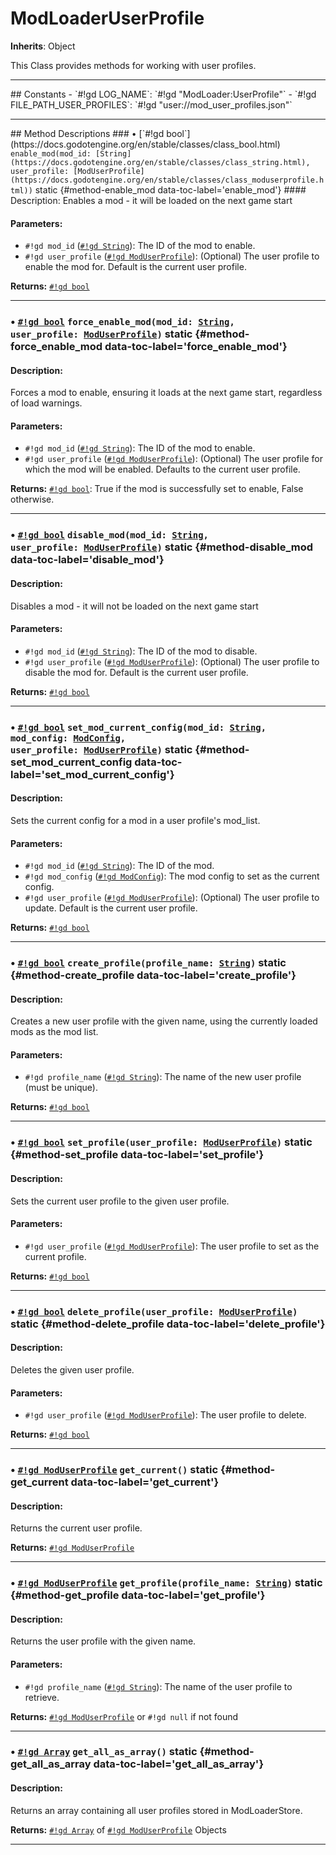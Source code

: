 # ModLoaderUserProfile
**Inherits**: Object


This Class provides methods for working with user profiles.
<hr style="border-width: thick">
## Constants
- `#!gd LOG_NAME`: `#!gd "ModLoader:UserProfile"`
- `#!gd FILE_PATH_USER_PROFILES`: `#!gd "user://mod_user_profiles.json"`
<hr style="border-width: thick">
## Method Descriptions
### • [`#!gd bool`](https://docs.godotengine.org/en/stable/classes/class_bool.html) <code class="highlight">enable_mod(mod_id: [String](https://docs.godotengine.org/en/stable/classes/class_string.html), user_profile: [ModUserProfile](https://docs.godotengine.org/en/stable/classes/class_moduserprofile.html))</code> static {#method-enable_mod data-toc-label='enable_mod'}
#### Description:
Enables a mod - it will be loaded on the next game start  
  
#### Parameters:
  
- `#!gd mod_id` ([`#!gd String`](https://docs.godotengine.org/en/stable/classes/class_string.html)): The ID of the mod to enable.  
- `#!gd user_profile` ([`#!gd ModUserProfile`](https://docs.godotengine.org/en/stable/classes/class_moduserprofile.html)): (Optional) The user profile to enable the mod for. Default is the current user profile.  
  
**Returns:**
 [`#!gd bool`](https://docs.godotengine.org/en/stable/classes/class_bool.html)
***
### • [`#!gd bool`](https://docs.godotengine.org/en/stable/classes/class_bool.html) <code class="highlight">force_enable_mod(mod_id: [String](https://docs.godotengine.org/en/stable/classes/class_string.html), user_profile: [ModUserProfile](https://docs.godotengine.org/en/stable/classes/class_moduserprofile.html))</code> static {#method-force_enable_mod data-toc-label='force_enable_mod'}
#### Description:
Forces a mod to enable, ensuring it loads at the next game start, regardless of load warnings.  
  
#### Parameters:
  
- `#!gd mod_id` ([`#!gd String`](https://docs.godotengine.org/en/stable/classes/class_string.html)): The ID of the mod to enable.  
- `#!gd user_profile` ([`#!gd ModUserProfile`](https://docs.godotengine.org/en/stable/classes/class_moduserprofile.html)): (Optional) The user profile for which the mod will be enabled. Defaults to the current user profile.  
  
**Returns:**
 [`#!gd bool`](https://docs.godotengine.org/en/stable/classes/class_bool.html): True if the mod is successfully set to enable, False otherwise.
***
### • [`#!gd bool`](https://docs.godotengine.org/en/stable/classes/class_bool.html) <code class="highlight">disable_mod(mod_id: [String](https://docs.godotengine.org/en/stable/classes/class_string.html), user_profile: [ModUserProfile](https://docs.godotengine.org/en/stable/classes/class_moduserprofile.html))</code> static {#method-disable_mod data-toc-label='disable_mod'}
#### Description:
Disables a mod - it will not be loaded on the next game start  
  
#### Parameters:
  
- `#!gd mod_id` ([`#!gd String`](https://docs.godotengine.org/en/stable/classes/class_string.html)): The ID of the mod to disable.  
- `#!gd user_profile` ([`#!gd ModUserProfile`](https://docs.godotengine.org/en/stable/classes/class_moduserprofile.html)): (Optional) The user profile to disable the mod for. Default is the current user profile.  
  
**Returns:**
 [`#!gd bool`](https://docs.godotengine.org/en/stable/classes/class_bool.html)
***
### • [`#!gd bool`](https://docs.godotengine.org/en/stable/classes/class_bool.html) <code class="highlight">set_mod_current_config(mod_id: [String](https://docs.godotengine.org/en/stable/classes/class_string.html), mod_config: [ModConfig](https://docs.godotengine.org/en/stable/classes/class_modconfig.html), user_profile: [ModUserProfile](https://docs.godotengine.org/en/stable/classes/class_moduserprofile.html))</code> static {#method-set_mod_current_config data-toc-label='set_mod_current_config'}
#### Description:
Sets the current config for a mod in a user profile's mod_list.  
  
#### Parameters:
  
- `#!gd mod_id` ([`#!gd String`](https://docs.godotengine.org/en/stable/classes/class_string.html)): The ID of the mod.  
- `#!gd mod_config` ([`#!gd ModConfig`](https://docs.godotengine.org/en/stable/classes/class_modconfig.html)): The mod config to set as the current config.  
- `#!gd user_profile` ([`#!gd ModUserProfile`](https://docs.godotengine.org/en/stable/classes/class_moduserprofile.html)): (Optional) The user profile to update. Default is the current user profile.  
  
**Returns:**
 [`#!gd bool`](https://docs.godotengine.org/en/stable/classes/class_bool.html)
***
### • [`#!gd bool`](https://docs.godotengine.org/en/stable/classes/class_bool.html) <code class="highlight">create_profile(profile_name: [String](https://docs.godotengine.org/en/stable/classes/class_string.html))</code> static {#method-create_profile data-toc-label='create_profile'}
#### Description:
Creates a new user profile with the given name, using the currently loaded mods as the mod list.  
  
#### Parameters:
  
- `#!gd profile_name` ([`#!gd String`](https://docs.godotengine.org/en/stable/classes/class_string.html)): The name of the new user profile (must be unique).  
  
**Returns:**
 [`#!gd bool`](https://docs.godotengine.org/en/stable/classes/class_bool.html)
***
### • [`#!gd bool`](https://docs.godotengine.org/en/stable/classes/class_bool.html) <code class="highlight">set_profile(user_profile: [ModUserProfile](https://docs.godotengine.org/en/stable/classes/class_moduserprofile.html))</code> static {#method-set_profile data-toc-label='set_profile'}
#### Description:
Sets the current user profile to the given user profile.  
  
#### Parameters:
  
- `#!gd user_profile` ([`#!gd ModUserProfile`](https://docs.godotengine.org/en/stable/classes/class_moduserprofile.html)): The user profile to set as the current profile.  
  
**Returns:**
 [`#!gd bool`](https://docs.godotengine.org/en/stable/classes/class_bool.html)
***
### • [`#!gd bool`](https://docs.godotengine.org/en/stable/classes/class_bool.html) <code class="highlight">delete_profile(user_profile: [ModUserProfile](https://docs.godotengine.org/en/stable/classes/class_moduserprofile.html))</code> static {#method-delete_profile data-toc-label='delete_profile'}
#### Description:
Deletes the given user profile.  
  
#### Parameters:
  
- `#!gd user_profile` ([`#!gd ModUserProfile`](https://docs.godotengine.org/en/stable/classes/class_moduserprofile.html)): The user profile to delete.  
  
**Returns:**
 [`#!gd bool`](https://docs.godotengine.org/en/stable/classes/class_bool.html)
***
### • [`#!gd ModUserProfile`](https://docs.godotengine.org/en/stable/classes/class_moduserprofile.html) <code class="highlight">get_current()</code> static {#method-get_current data-toc-label='get_current'}
#### Description:
Returns the current user profile.  
  
**Returns:**
 [`#!gd ModUserProfile`](https://docs.godotengine.org/en/stable/classes/class_moduserprofile.html)
***
### • [`#!gd ModUserProfile`](https://docs.godotengine.org/en/stable/classes/class_moduserprofile.html) <code class="highlight">get_profile(profile_name: [String](https://docs.godotengine.org/en/stable/classes/class_string.html))</code> static {#method-get_profile data-toc-label='get_profile'}
#### Description:
Returns the user profile with the given name.  
  
#### Parameters:
  
- `#!gd profile_name` ([`#!gd String`](https://docs.godotengine.org/en/stable/classes/class_string.html)): The name of the user profile to retrieve.  
  
**Returns:**
 [`#!gd ModUserProfile`](https://docs.godotengine.org/en/stable/classes/class_moduserprofile.html) or `#!gd null` if not found
***
### • [`#!gd Array`](https://docs.godotengine.org/en/stable/classes/class_array.html) <code class="highlight">get_all_as_array()</code> static {#method-get_all_as_array data-toc-label='get_all_as_array'}
#### Description:
Returns an array containing all user profiles stored in ModLoaderStore.  
  
**Returns:**
 [`#!gd Array`](https://docs.godotengine.org/en/stable/classes/class_array.html) of [`#!gd ModUserProfile`](https://docs.godotengine.org/en/stable/classes/class_moduserprofile.html) Objects
***
